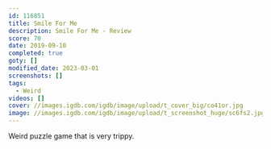 ```yaml
---
id: 116851
title: Smile For Me
description: Smile For Me - Review
score: 70
date: 2019-09-10
completed: true
goty: []
modified_date: 2023-03-01
screenshots: []
tags:
  - Weird
videos: []
cover: //images.igdb.com/igdb/image/upload/t_cover_big/co41or.jpg
image: //images.igdb.com/igdb/image/upload/t_screenshot_huge/sc6fs2.jpg
---
```

Weird puzzle game that is very trippy.